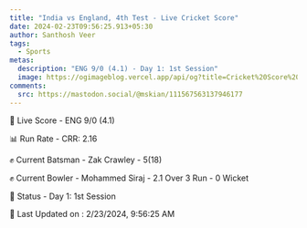 ```yaml
---
title: "India vs England, 4th Test - Live Cricket Score"
date: 2024-02-23T09:56:25.913+05:30
author: Santhosh Veer
tags:
  - Sports
metas:
  description: "ENG 9/0 (4.1) - Day 1: 1st Session"
  image: https://ogimageblog.vercel.app/api/og?title=Cricket%20Score%20%F0%9F%8F%8F
comments:
  src: https://mastodon.social/@mskian/111567563137946177
---
```


🔴 Live Score - ENG 9/0 (4.1)  

📊 Run Rate - CRR: 2.16  

✊ Current Batsman - Zak Crawley - 5(18)  

✊ Current Bowler - Mohammed Siraj - 2.1 Over 3 Run - 0 Wicket  

📑 Status - Day 1: 1st Session

<!--more-->

📝 Last Updated on : 2/23/2024, 9:56:25 AM
